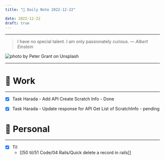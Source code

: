 ```yaml
---
title: "🌱 Daily Note 2022-12-22"

date: 2022-12-22
draft: true
---
```



---

> I have no special talent. I am only passionately curious.
> — <cite>Albert Einstein</cite>

![photo by Peter Grant on Unsplash](https://images.unsplash.com/photo-1554843899-14904932d55a?crop=entropy&cs=tinysrgb&fm=jpg&ixid=MnwzNjM5Nzd8MHwxfHJhbmRvbXx8fHx8fHx8fDE2NzE2Nzk4ODg&ixlib=rb-4.0.3&q=80&w=500&h=500)

---


# 💼 Work
---
- [x] Task Harada - Add API Create Scratch Info - Done
- [x] Task Harada - Update response for API Get List of ScratchInfo - pending


# 🌱 Personal
---
- [x] Til
	-  [[50 til/51 Code/04 Rails/Quick delete a record in rails]] 
